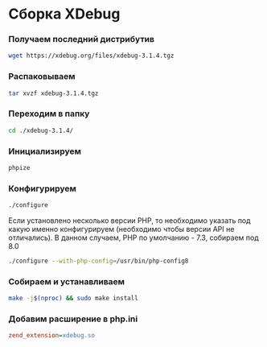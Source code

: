 # Сборка XDebug

### Получаем последний дистрибутив

```bash
wget https://xdebug.org/files/xdebug-3.1.4.tgz
```

### Распаковываем

```bash
tar xvzf xdebug-3.1.4.tgz
```

### Переходим в папку

```bash
cd ./xdebug-3.1.4/
```

### Инициализируем

```bash
phpize
```

### Конфигурируем

```bash
./configure
```

Если установлено несколько версии PHP, то необходимо указать под какую именно конфигурируем (необходимо чтобы версии API не отличались). В данном случаем, PHP по умолчанию - 7.3, собираем под 8.0

```bash
./configure --with-php-config=/usr/bin/php-config8
```

### Собираем и устанавливаем

```bash
make -j$(nproc) && sudo make install
```

### Добавим расширение в php.ini

```ini
zend_extension=xdebug.so
```